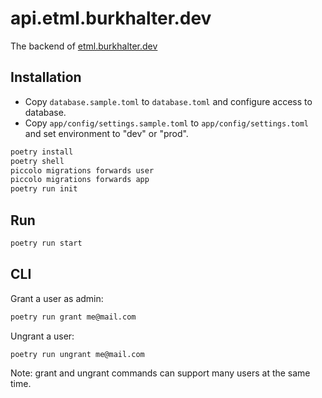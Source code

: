 # api.etml.burkhalter.dev

The backend of [etml.burkhalter.dev](https://github.com/BurkhalterY/etml.burkhalter.dev)

## Installation

- Copy `database.sample.toml` to `database.toml` and configure access to database.
- Copy `app/config/settings.sample.toml` to `app/config/settings.toml` and set environment to "dev" or "prod".

```bash
poetry install
poetry shell
piccolo migrations forwards user
piccolo migrations forwards app
poetry run init
```

## Run

```bash
poetry run start
```

## CLI

Grant a user as admin:

```bash
poetry run grant me@mail.com
```

Ungrant a user:

```bash
poetry run ungrant me@mail.com
```

Note: grant and ungrant commands can support many users at the same time.
